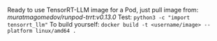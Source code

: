 Ready to use TensorRT-LLM image for a Pod, just pull image from: *muratmagomedov/runpod-trrt:v0.13.0*
Test: `python3 -c "import tensorrt_llm"`
To build yourself: `docker build -t <username/image> --platform linux/amd64 .`